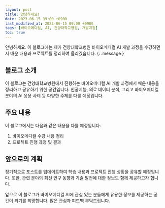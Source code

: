 ```yaml
---
layout: post
title: 안녕하세요!
date: 2023-06-15 09:00 +0900
last_modified_at: 2023-06-15 09:00 +0900
tags: [바이오메디컬, AI, 건양대학교병원, 개발과정]
toc: true
---
```

안녕하세요. 이 블로그에는 제가 건양대학교병원 바이오메디컬 AI 개발 과정을 수강하면서 배운 내용과 프로젝트를 정리하여 올리겠습니다.
{: .message }

## 블로그 소개

이 블로그는 건양대학교병원에서 진행하는 바이오메디컬 AI 개발 과정에서 배운 내용을 정리하고 공유하기 위한 공간입니다. 인공지능, 의료 데이터 분석, 그리고 바이오메디컬 분야의 AI 응용 사례 등 다양한 주제를 다룰 예정입니다.

## 주요 내용

이 블로그에서는 다음과 같은 내용을 다룰 예정입니다:

1. 바이오메디컬 수강 내용 정리
2. 프로젝트 진행 과정 및 결과

## 앞으로의 계획

정기적으로 포스트를 업데이트하여 학습 내용과 프로젝트 진행 상황을 공유할 예정입니다. 또한, 관련 분야의 최신 연구 동향과 기술 발전에 대한 정보도 함께 제공하고자 합니다.

앞으로 이 블로그가 바이오메디컬 AI에 관심 있는 분들에게 유용한 정보를 제공하는 공간이 되기를 희망합니다. 많은 관심과 피드백 부탁드립니다.

